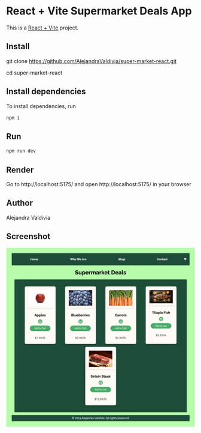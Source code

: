 # React + Vite Supermarket Deals App

This is a [React + Vite](https://vitejs.dev/guide/) project.

## Install

git clone https://github.com/AlejandraValdivia/super-market-react.git

cd super-market-react

## Install dependencies

To install dependencies, run

```bash
npm i
```

## Run

```bash
npm run dev
```

## Render

Go to http://localhost:5175/ and open http://localhost:5175/ in your browser

## Author

Alejandra Valdivia

## Screenshot

![Screenshot](src/assets/supermarket-react-app-screenshot.jpg)

